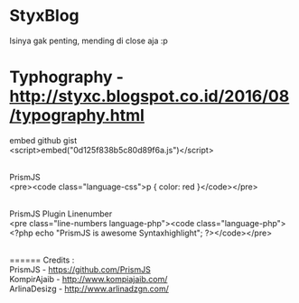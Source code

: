 # StyxBlog
Isinya gak penting, mending di close aja :p

Typhography - http://styxc.blogspot.co.id/2016/08/typography.html
======
embed github gist<br/>
&lt;script&gt;embed(&quot;0d125f838b5c80d89f6a.js&quot;)&lt;/script&gt;
<br/><br/>

PrismJS<br/>
&lt;pre&gt;&lt;code class=&quot;language-css&quot;&gt;p { color: red }&lt;/code&gt;&lt;/pre&gt;
<br/><br/>

PrismJS Plugin Linenumber<br/>
&lt;pre class=&quot;line-numbers language-php&quot;&gt;&lt;code class=&quot;language-php&quot;&gt;&lt;?php
echo &quot;PrismJS is awesome Syntaxhighlight&quot;;
?&gt;&lt;/code&gt;&lt;/pre&gt;
<br/><br/>


======
Credits :<br/>
PrismJS - https://github.com/PrismJS<br/>
KompirAjaib - http://www.kompiajaib.com/<br/>
ArlinaDesizg - http://www.arlinadzgn.com/<br/>

